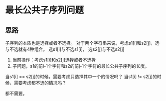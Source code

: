 # 最长公共子序列问题

## 思路

子序列的本质也是选择或者不选择。
对于两个字符串来说，考虑s1[i]和s2[j]，选与不选就有4种组合。
选s1[i]与不选s1[i]， 选s2[j]与不选s2[j]

1. 当前操作：考虑s1[i]和s2[j]选择或者不选择
2. 子问题，s1的前i-1个字符和s2的前j-1个字符的最长公共子序列的长度。

当s1[i] == s2[j]的时候，需要考虑只选择其中一个的情况吗？
当s1[i] != s2[j]的时候，需要考虑都不选的情况吗？

都不需要。